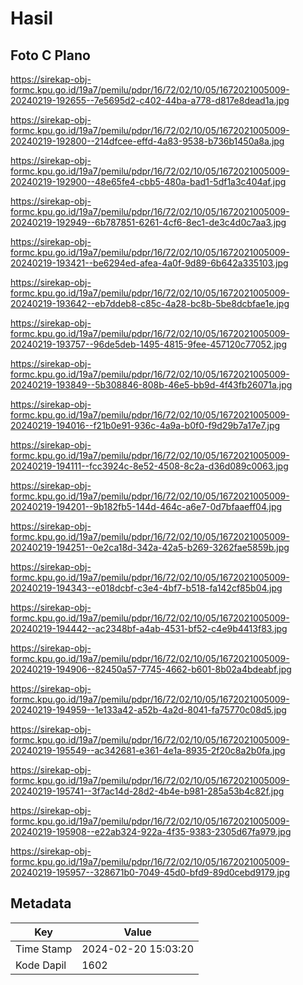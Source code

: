 # Hasil

## Foto C Plano

https://sirekap-obj-formc.kpu.go.id/19a7/pemilu/pdpr/16/72/02/10/05/1672021005009-20240219-192655--7e5695d2-c402-44ba-a778-d817e8dead1a.jpg

https://sirekap-obj-formc.kpu.go.id/19a7/pemilu/pdpr/16/72/02/10/05/1672021005009-20240219-192800--214dfcee-effd-4a83-9538-b736b1450a8a.jpg

https://sirekap-obj-formc.kpu.go.id/19a7/pemilu/pdpr/16/72/02/10/05/1672021005009-20240219-192900--48e65fe4-cbb5-480a-bad1-5df1a3c404af.jpg

https://sirekap-obj-formc.kpu.go.id/19a7/pemilu/pdpr/16/72/02/10/05/1672021005009-20240219-192949--6b787851-6261-4cf6-8ec1-de3c4d0c7aa3.jpg

https://sirekap-obj-formc.kpu.go.id/19a7/pemilu/pdpr/16/72/02/10/05/1672021005009-20240219-193421--be6294ed-afea-4a0f-9d89-6b642a335103.jpg

https://sirekap-obj-formc.kpu.go.id/19a7/pemilu/pdpr/16/72/02/10/05/1672021005009-20240219-193642--eb7ddeb8-c85c-4a28-bc8b-5be8dcbfae1e.jpg

https://sirekap-obj-formc.kpu.go.id/19a7/pemilu/pdpr/16/72/02/10/05/1672021005009-20240219-193757--96de5deb-1495-4815-9fee-457120c77052.jpg

https://sirekap-obj-formc.kpu.go.id/19a7/pemilu/pdpr/16/72/02/10/05/1672021005009-20240219-193849--5b308846-808b-46e5-bb9d-4f43fb26071a.jpg

https://sirekap-obj-formc.kpu.go.id/19a7/pemilu/pdpr/16/72/02/10/05/1672021005009-20240219-194016--f21b0e91-936c-4a9a-b0f0-f9d29b7a17e7.jpg

https://sirekap-obj-formc.kpu.go.id/19a7/pemilu/pdpr/16/72/02/10/05/1672021005009-20240219-194111--fcc3924c-8e52-4508-8c2a-d36d089c0063.jpg

https://sirekap-obj-formc.kpu.go.id/19a7/pemilu/pdpr/16/72/02/10/05/1672021005009-20240219-194201--9b182fb5-144d-464c-a6e7-0d7bfaaeff04.jpg

https://sirekap-obj-formc.kpu.go.id/19a7/pemilu/pdpr/16/72/02/10/05/1672021005009-20240219-194251--0e2ca18d-342a-42a5-b269-3262fae5859b.jpg

https://sirekap-obj-formc.kpu.go.id/19a7/pemilu/pdpr/16/72/02/10/05/1672021005009-20240219-194343--e018dcbf-c3e4-4bf7-b518-fa142cf85b04.jpg

https://sirekap-obj-formc.kpu.go.id/19a7/pemilu/pdpr/16/72/02/10/05/1672021005009-20240219-194442--ac2348bf-a4ab-4531-bf52-c4e9b4413f83.jpg

https://sirekap-obj-formc.kpu.go.id/19a7/pemilu/pdpr/16/72/02/10/05/1672021005009-20240219-194906--82450a57-7745-4662-b601-8b02a4bdeabf.jpg

https://sirekap-obj-formc.kpu.go.id/19a7/pemilu/pdpr/16/72/02/10/05/1672021005009-20240219-194959--1e133a42-a52b-4a2d-8041-fa75770c08d5.jpg

https://sirekap-obj-formc.kpu.go.id/19a7/pemilu/pdpr/16/72/02/10/05/1672021005009-20240219-195549--ac342681-e361-4e1a-8935-2f20c8a2b0fa.jpg

https://sirekap-obj-formc.kpu.go.id/19a7/pemilu/pdpr/16/72/02/10/05/1672021005009-20240219-195741--3f7ac14d-28d2-4b4e-b981-285a53b4c82f.jpg

https://sirekap-obj-formc.kpu.go.id/19a7/pemilu/pdpr/16/72/02/10/05/1672021005009-20240219-195908--e22ab324-922a-4f35-9383-2305d67fa979.jpg

https://sirekap-obj-formc.kpu.go.id/19a7/pemilu/pdpr/16/72/02/10/05/1672021005009-20240219-195957--328671b0-7049-45d0-bfd9-89d0cebd9179.jpg


## Metadata

| Key        | Value               |
| ---------- | ------------------- |
| Time Stamp | 2024-02-20 15:03:20 |
| Kode Dapil | 1602                |



